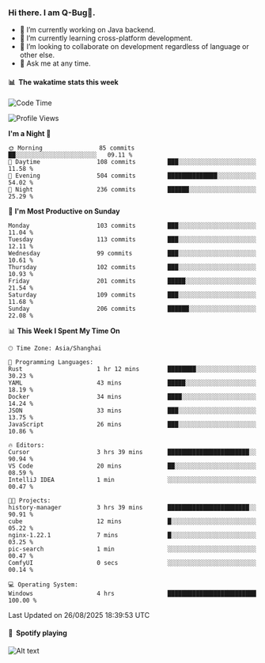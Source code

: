 ### Hi there. I am Q-Bug🐞.

- 🔭 I’m currently working on Java backend.
- 🌱 I’m currently learning cross-platform development.
- 👯 I’m looking to collaborate on development regardless of language or other else.
- 💬 Ask me at any time.

#### 📊 &nbsp;**The wakatime stats this week**  
<!--START_SECTION:waka-->
![Code Time](http://img.shields.io/badge/Code%20Time-351%20hrs%2046%20mins-blue)

![Profile Views](http://img.shields.io/badge/Profile%20Views-0-blue)

**I'm a Night 🦉** 

```text
🌞 Morning                85 commits          ██░░░░░░░░░░░░░░░░░░░░░░░   09.11 % 
🌆 Daytime                108 commits         ███░░░░░░░░░░░░░░░░░░░░░░   11.58 % 
🌃 Evening                504 commits         ██████████████░░░░░░░░░░░   54.02 % 
🌙 Night                  236 commits         ██████░░░░░░░░░░░░░░░░░░░   25.29 % 
```
📅 **I'm Most Productive on Sunday** 

```text
Monday                   103 commits         ███░░░░░░░░░░░░░░░░░░░░░░   11.04 % 
Tuesday                  113 commits         ███░░░░░░░░░░░░░░░░░░░░░░   12.11 % 
Wednesday                99 commits          ███░░░░░░░░░░░░░░░░░░░░░░   10.61 % 
Thursday                 102 commits         ███░░░░░░░░░░░░░░░░░░░░░░   10.93 % 
Friday                   201 commits         █████░░░░░░░░░░░░░░░░░░░░   21.54 % 
Saturday                 109 commits         ███░░░░░░░░░░░░░░░░░░░░░░   11.68 % 
Sunday                   206 commits         ██████░░░░░░░░░░░░░░░░░░░   22.08 % 
```


📊 **This Week I Spent My Time On** 

```text
🕑︎ Time Zone: Asia/Shanghai

💬 Programming Languages: 
Rust                     1 hr 12 mins        ████████░░░░░░░░░░░░░░░░░   30.23 % 
YAML                     43 mins             █████░░░░░░░░░░░░░░░░░░░░   18.19 % 
Docker                   34 mins             ████░░░░░░░░░░░░░░░░░░░░░   14.24 % 
JSON                     33 mins             ███░░░░░░░░░░░░░░░░░░░░░░   13.75 % 
JavaScript               26 mins             ███░░░░░░░░░░░░░░░░░░░░░░   10.86 % 

🔥 Editors: 
Cursor                   3 hrs 39 mins       ███████████████████████░░   90.94 % 
VS Code                  20 mins             ██░░░░░░░░░░░░░░░░░░░░░░░   08.59 % 
IntelliJ IDEA            1 min               ░░░░░░░░░░░░░░░░░░░░░░░░░   00.47 % 

🐱‍💻 Projects: 
history-manager          3 hrs 39 mins       ███████████████████████░░   90.91 % 
cube                     12 mins             █░░░░░░░░░░░░░░░░░░░░░░░░   05.22 % 
nginx-1.22.1             7 mins              █░░░░░░░░░░░░░░░░░░░░░░░░   03.25 % 
pic-search               1 min               ░░░░░░░░░░░░░░░░░░░░░░░░░   00.47 % 
ComfyUI                  0 secs              ░░░░░░░░░░░░░░░░░░░░░░░░░   00.14 % 

💻 Operating System: 
Windows                  4 hrs               █████████████████████████   100.00 % 
```


 Last Updated on 26/08/2025 18:39:53 UTC
<!--END_SECTION:waka-->

#### 🎵 &nbsp;**Spotify playing**  
![Alt text](https://spotify-recently-played-readme.vercel.app/api?user=e5y1o4x7kdt9kf2blu4wvmb4s&unique={true|1|on|yes})
